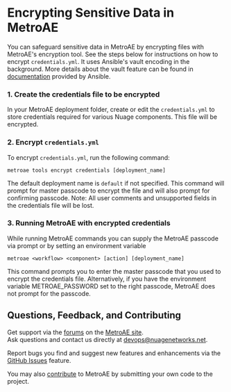 # Encrypting Sensitive Data in MetroAE

You can safeguard sensitive data in MetroAE by encrypting files with MetroAE's encryption tool. See the steps below for instructions on how to encrypt `credentials.yml`. It uses Ansible's vault encoding in the background. More details about the vault feature can be found in [documentation](https://docs.ansible.com/ansible/2.4/vault.html) provided by Ansible.

### 1. Create the credentials file to be encrypted

In your MetroAE deployment folder, create or edit the `credentials.yml` to store credentials required for various Nuage components. This file will be encrypted. 

### 2. Encrypt `credentials.yml`

To encrypt `credentials.yml`, run the following command:  
```
metroae tools encrypt credentials [deployment_name]
```

The default deployment name is `default` if not specified. This command will prompt for master passcode to encrypt the file and will also prompt for confirming passcode.
Note: All user comments and unsupported fields in the credentials file will be lost.

### 3. Running MetroAE with encrypted credentials

While running MetroAE commands you can supply the MetroAE passcode via prompt or by setting an environment variable
```
metroae <workflow> <component> [action] [deployment_name]
```

This command prompts you to enter the master passcode that you used to encrypt the credentials file.
Alternatively, if you have the environment variable METROAE_PASSWORD set to the right passcode, MetroAE does not prompt for the passcode.

## Questions, Feedback, and Contributing

Get support via the [forums](https://devops.nuagenetworks.net/forums/) on the [MetroAE site](https://devops.nuagenetworks.net/).  
Ask questions and contact us directly at [devops@nuagenetworks.net](mailto:devops@nuagenetworks.net "send email to nuage-metro project").

Report bugs you find and suggest new features and enhancements via the [GitHub Issues](https://github.com/nuagenetworks/nuage-metro/issues "nuage-metro issues") feature.

You may also [contribute](CONTRIBUTING.md) to MetroAE by submitting your own code to the project.
